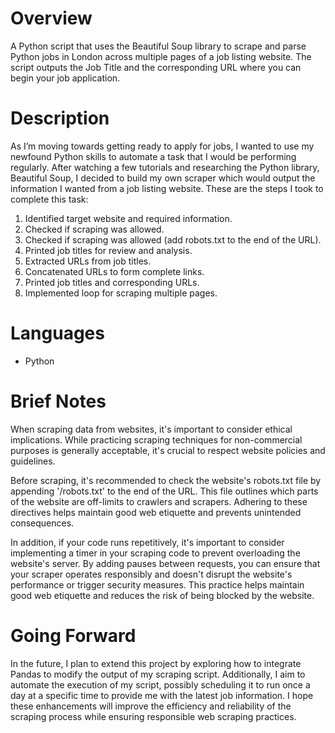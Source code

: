 # Overview
A Python script that uses the Beautiful Soup library to scrape and parse Python jobs in London across multiple pages of a job listing website. The script outputs the Job Title and the corresponding URL where you can begin your job application. 

# Description
As I’m moving towards getting ready to apply for jobs, I wanted to use my newfound Python skills to automate a task that I would be performing regularly. After watching a few tutorials and researching the Python library, Beautiful Soup, I decided to build my own scraper which would output the information I wanted from a job listing website.
These are the steps I took to complete this task:

1.	Identified target website and required information.
2.	Checked if scraping was allowed.
3.	Checked if scraping was allowed (add robots.txt to the end of the URL).
4.	Printed job titles for review and analysis.
5.	Extracted URLs from job titles.
6.	Concatenated URLs to form complete links.
7.	Printed job titles and corresponding URLs.
8.	Implemented loop for scraping multiple pages.


# Languages
* Python

# Brief Notes
When scraping data from websites, it's important to consider ethical implications. While practicing scraping techniques for non-commercial purposes is generally acceptable, it's crucial to respect website policies and guidelines.
  
Before scraping, it's recommended to check the website's robots.txt file by appending '/robots.txt' to the end of the URL. This file outlines which parts of the website are off-limits to crawlers and scrapers. Adhering to these directives helps maintain good web etiquette and prevents unintended consequences.

In addition, if your code runs repetitively, it's important to consider implementing a timer in your scraping code to prevent overloading the website's server. By adding pauses between requests, you can ensure that your scraper operates responsibly and doesn't disrupt the website's performance or trigger security measures. This practice helps maintain good web etiquette and reduces the risk of being blocked by the website.

# Going Forward
In the future, I plan to extend this project by exploring how to integrate Pandas to modify the output of my scraping script. Additionally, I aim to automate the execution of my script, possibly scheduling it to run once a day at a specific time to provide me with the latest job information. I hope these enhancements will improve the efficiency and reliability of the scraping process while ensuring responsible web scraping practices.
